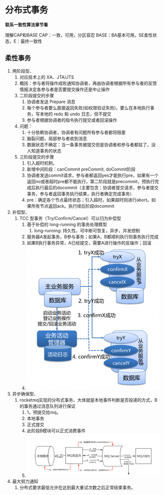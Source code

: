 # 分布式事务

**联系一致性算法章节看**

理解CAP和BASE
CAP：一致，可用，分区容忍
BASE：BA基本可用，SE柔性状态，E：最终一致性

## 柔性事务

1. 两阶段型、
   1. 对应技术上的 XA、JTA/JTS
   2. 概括：参与者将操作成败通知协调者，再由协调者根据所有参与者的反馈情报决定各参与者是否要提交操作还是中止操作
   3. 二阶段提交的步骤
      1. 协调者发送 Prepare 消息
      2. 每个参与者要么直接返回失败(如权限验证失败)，要么在本地执行事务，写本地的 redo 和 undo 日志，但不提交
      3. 参与者根据协调者的指令执行提交或者回滚操作
   4. 问题：
      1. 十分依赖协调者，协调者有问题所有参与者都将阻塞
      2. 脑裂问题，局部参与者收到消息
      3. 数据状态不确定：当一条事务被提交但是协调者和参与者都挂了，没人知道事务的状态
   5. 三阶段提交的步骤
      1. 引入超时机制，
      2. 新增中间阶段：canCommit preCommit, doCommit阶段
      3. 协调者发送commit请求，参与者都返回yes才能执行pre，如果有一个返回no或者超时pre都不能执行，第二阶段就是precommit，预执行完成后执行最后的docommit（主要包含：协调者提交请求，参与者提交事务，参与者返回事务执行结果，执行者确定完成事务）
      4. pre：确定各个节点最终状态；引入超时，如果超时则进行abort。如果所有节点返回ack。执行续后阶段docommit
2. 补偿型、
   1. TCC 型事务（Try/Confirm/Cancel）可以归为补偿型
      1. 基于补偿的 long-running 的事务处理模型
         1. long-running: 持久性，可中断可恢复，异步，并发控制
      2. 服务器A发起事务，B参与事务；如果A，B都顺利执行则事务执行完成
      3. 如果B执行事务异常，A已经提交，需要A进行操作的反操作；回滚
      4. ![](pic/2023-07-06-09-47-56.png)
3. 异步确保型、
   1. rocketmq实现的分布式事务，大体就是本地事件判断是否投递的方式，B的事务通过消息队列进行保证
      1. 1，预提交给mq。
      2. 本地事务
      3. 正式提交
      4. 此阶段B模块可以正式消费事件
      5. ![](pic/2023-07-06-09-51-27.png)
4. 最大努力通知
   1. 分布式要求最低允许在达到最大重试次数之后正常结束事务。
